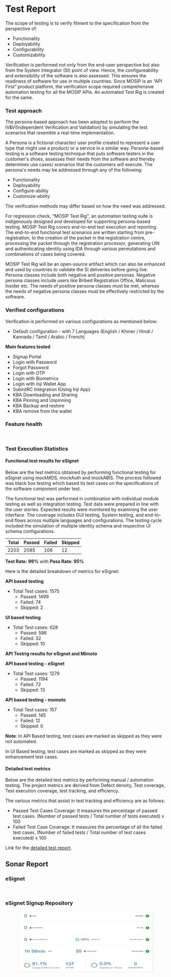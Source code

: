 # Test Report

The scope of testing is to verify fitment to the specification from the perspective of:

* Functionality
* Deployability
* Configurability
* Customizability

Verification is performed not only from the end-user perspective but also from the System Integrator (SI) point of view. Hence, the configureability and extensibility of the software is also assessed. This ensures the readiness of software for use in multiple countries. Since MOSIP is an “API First” product platform, the verification scope required comprehensive automation testing for all the MOSIP APIs. An automated Test Rig is created for the same.

### Test approach

The persona-based approach has been adopted to perform the IV\&V(Independent Verification and Validation) by simulating the test scenarios that resemble a real-time implementation.

A Persona is a fictional character/ user profile created to represent a user type that might use a product/ or a service in a similar way. Persona-based testing is a software testing technique that puts software testers in the customer's shoes, assesses their needs from the software and thereby determines use cases/ scenarios that the customers will execute. The persona's needs may be addressed through any of the following:

* Functionality
* Deployability
* Configure-ability
* Customize-ability

The verification methods may differ based on how the need was addressed.

For regression check, "MOSIP Test Rig", an automation testing suite is indigenously designed and developed for supporting persona-based testing. MOSIP Test Rig covers end-to-end test execution and reporting. The end-to-end functional test scenarios are written starting from pre-registration, to the creation of the packet in the registration centre, processing the packet through the registration processor, generating UIN and authenticating identity using IDA through various permutations and combinations of cases being covered.

MOSIP Test Rig will be an open-source artifact which can also be enhanced and used by countries to validate the SI deliveries before going live. Persona classes include both negative and positive personas. Negative persona classes include users like Bribed Registration Office, Malicious Insider etc. The needs of positive persona classes must be met, whereas the needs of negative persona classes must be effectively restricted by the software.

### Verified configurations

Verification is performed on various configurations as mentioned below:

* Default configuration - with 7 Languages (English / Khmer / Hindi / Kannada / Tamil / Arabic / French)

**Main features tested**

* Signup Portal
* Login with Password
* Forgot Password
* Login with OTP
* Login with Biometrics
* Login with Inji Wallet App
* SubirdRC Integration (Using Inji App)
* KBA Downloading and Sharing
* KBA Pinning and Unpinning
* KBA Backup and restore
* KBA remove from the wallet

### Feature health

<figure><img src="../../.gitbook/assets/Feature Health (2).png" alt=""><figcaption></figcaption></figure>

### Test Execution Statistics

#### Functional test results for eSignet

Below are the test metrics obtained by performing functional testing for eSignet using mockMDS, mockAuth and mockABIS. The process followed was black box testing which based its test cases on the specifications of the software component under test.

The functional test was performed in combination with individual module testing as well as integration testing. Test data were prepared in line with the user stories. Expected results were monitored by examining the user interface. The coverage includes GUI testing, System testing, and end-to-end flows across multiple languages and configurations. The testing cycle included the simulation of multiple identity schema and respective UI schema configurations.

| **Total** | **Passed** | **Failed** | **Skipped** |
| --------- | ---------- | ---------- | ----------- |
| 2203      | 2085       | 106        | 12          |

**Test Rate: 99%** with **Pass Rate: 95%**

Here is the detailed breakdown of metrics for eSignet:

**API based testing**

* Total Test cases: 1575
  * Passed: 1499
  * Failed: 74
  * Skipped: 2

**UI based testing**

* Total Test cases: 628
  * Passed: 586
  * Failed: 32
  * Skipped: 10

**API Testrig results for eSignet and Mimoto**

**API based testing - eSignet**

* Total Test cases: 1279
  * Passed: 1194
  * Failed: 72
  * Skipped: 13

**API based testing - momoto**

* Total Test cases: 157
  * Passed: 145
  * Failed: 12
  * Skipped: 0

**Note**: In API Based testing, test cases are marked as skipped as they were not automated.

In UI Based testing, test cases are marked as skipped as they were enhancement test cases.

#### Detailed test metrics

Below are the detailed test metrics by performing manual / automation testing. The project metrics are derived from Defect density, Test coverage, Test execution coverage, test tracking, and efficiency.

The various metrics that assist in test tracking and efficiency are as follows:

* Passed Test Cases Coverage: It measures the percentage of passed test cases. (Number of passed tests / Total number of tests executed) x 100
* Failed Test Case Coverage: It measures the percentage of all the failed test cases. (Number of failed tests / Total number of test cases executed) x 100

Link for the [detailed test report](https://github.com/mosip/test-management/tree/master/e-signet/1.4.0).

## Sonar Report

### eSignet

<figure><img src="../../.gitbook/assets/eSignet.png" alt=""><figcaption></figcaption></figure>

### eSignet Signup Repository

<figure><img src="../../.gitbook/assets/eSignet Signup Repo.png" alt=""><figcaption></figcaption></figure>
